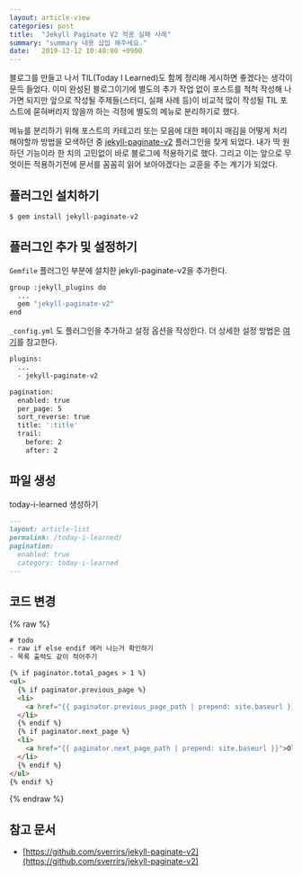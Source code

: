 ```yaml
---
layout: article-view
categories: post
title:  "Jekyll Paginate V2 적용 실패 사례"
summary: "summary 내용 삽입 해주세요."
date:   2019-12-12 10:40:00 +0900
---
```


블로그를 만들고 나서 TIL(Today I Learned)도 함께 정리해 게시하면 좋겠다는 생각이 문득 들었다. 이미 완성된 블로그이기에 별도의 추가 작업 없이 포스트를 척척 작성해 나가면 되지만 앞으로 작성될 주제들(스터디, 실패 사례 등)이 비교적 많이 작성될 TIL 포스트에 묻혀버리지 않을까 하는 걱정에 별도의 메뉴로 분리하기로 했다.

메뉴를 분리하기 위해 포스트의 카테고리 또는 모음에 대한 페이지 매김을 어떻게 처리해야할까 방법을 모색하던 중 [jekyll-paginate-v2](https://github.com/sverrirs/jekyll-paginate-v2) 플러그인을 찾게 되었다. 내가 딱 원하던 기능이라 한 치의 고민없이 바로 블로그에 적용하기로 했다. 그리고 이는 앞으로 무엇이든 적용하기전에 문서를 꼼꼼히 읽어 보아야겠다는 교훈을 주는 계기가 되었다.

## 플러그인 설치하기

```bash
$ gem install jekyll-paginate-v2
```

## 플러그인 추가 및 설정하기

`Gemfile` 플러그인 부분에 설치한 jekyll-paginate-v2을 추가한다.

```bash
group :jekyll_plugins do
  ...
  gem "jekyll-paginate-v2"
end
```

`_config.yml` 도 플러그인을 추가하고 설정 옵션을 작성한다. 더 상세한 설정 방법은 [여기](https://github.com/sverrirs/jekyll-paginate-v2/blob/master/README-GENERATOR.md#filtering-categories)를 참고한다.

```bash
plugins:
  ...
  - jekyll-paginate-v2

pagination: 
  enabled: true
  per_page: 5
  sort_reverse: true
  title: ':title'
  trail:
    before: 2
    after: 2        
```

## 파일 생성

today-i-learned 생성하기

```markdown
---
layout: article-list
permalink: /today-i-learned/
pagination: 
  enabled: true
  category: today-i-learned
---
```


## 코드 변경

{% raw %}
```html
# todo
- raw if else endif 에러 나는거 확인하기
- 목록 출력도 같이 적어주기

{% if paginator.total_pages > 1 %}
<ul>
  {% if paginator.previous_page %}
  <li>
    <a href="{{ paginator.previous_page_path | prepend: site.baseurl }}">Newer</a>
  </li>
  {% endif %}
  {% if paginator.next_page %}
  <li>
    <a href="{{ paginator.next_page_path | prepend: site.baseurl }}">Older</a>
  </li>
  {% endif %}
</ul>
{% endif %}
```
{% endraw %}


## 참고 문서

- [https://github.com/sverrirs/jekyll-paginate-v2](https://github.com/sverrirs/jekyll-paginate-v2)